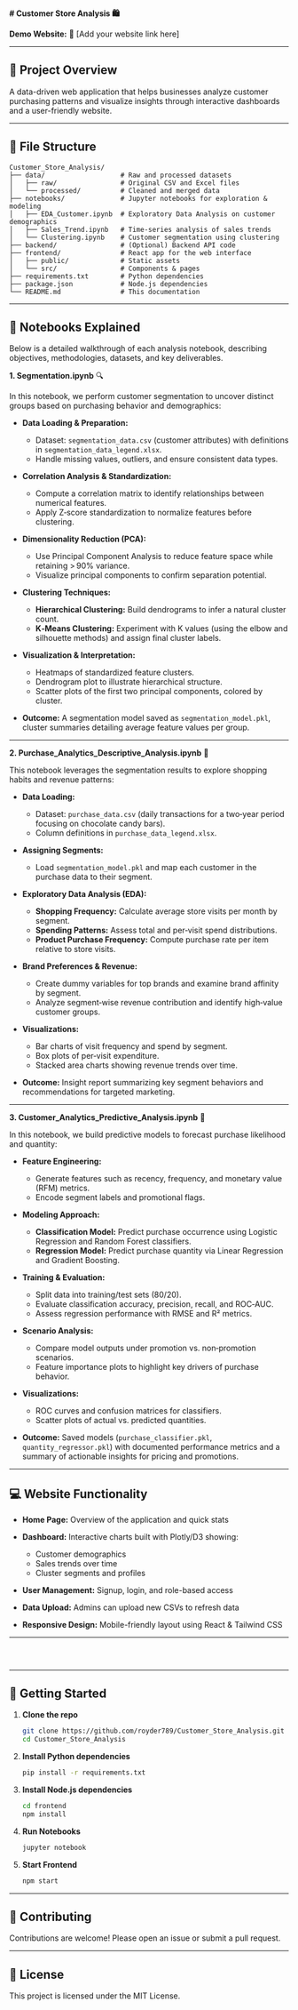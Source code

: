 **# Customer Store Analysis 🛍️**

**Demo Website:** 🔗 \[Add your website link here]

---

## 🎯 Project Overview

A data-driven web application that helps businesses analyze customer purchasing patterns and visualize insights through interactive dashboards and a user-friendly website.

---

## 📂 File Structure

```
Customer_Store_Analysis/
├── data/                   # Raw and processed datasets
│   ├── raw/                # Original CSV and Excel files
│   └── processed/          # Cleaned and merged data
├── notebooks/              # Jupyter notebooks for exploration & modeling
│   ├── EDA_Customer.ipynb  # Exploratory Data Analysis on customer demographics
│   ├── Sales_Trend.ipynb   # Time-series analysis of sales trends
│   └── Clustering.ipynb    # Customer segmentation using clustering
├── backend/                # (Optional) Backend API code
├── frontend/               # React app for the web interface
│   ├── public/             # Static assets
│   └── src/                # Components & pages
├── requirements.txt        # Python dependencies
├── package.json            # Node.js dependencies
└── README.md               # This documentation
```

---

## 📝 Notebooks Explained

Below is a detailed walkthrough of each analysis notebook, describing objectives, methodologies, datasets, and key deliverables.

**1. Segmentation.ipynb** 🔍

In this notebook, we perform customer segmentation to uncover distinct groups based on purchasing behavior and demographics:

* **Data Loading & Preparation:**

  * Dataset: `segmentation_data.csv` (customer attributes) with definitions in `segmentation_data_legend.xlsx`.
  * Handle missing values, outliers, and ensure consistent data types.

* **Correlation Analysis & Standardization:**

  * Compute a correlation matrix to identify relationships between numerical features.
  * Apply Z‑score standardization to normalize features before clustering.

* **Dimensionality Reduction (PCA):**

  * Use Principal Component Analysis to reduce feature space while retaining > 90% variance.
  * Visualize principal components to confirm separation potential.

* **Clustering Techniques:**

  * **Hierarchical Clustering:** Build dendrograms to infer a natural cluster count.
  * **K‑Means Clustering:** Experiment with K values (using the elbow and silhouette methods) and assign final cluster labels.

* **Visualization & Interpretation:**

  * Heatmaps of standardized feature clusters.
  * Dendrogram plot to illustrate hierarchical structure.
  * Scatter plots of the first two principal components, colored by cluster.

* **Outcome:** A segmentation model saved as `segmentation_model.pkl`, cluster summaries detailing average feature values per group.

---

**2. Purchase\_Analytics\_Descriptive\_Analysis.ipynb** 🛒

This notebook leverages the segmentation results to explore shopping habits and revenue patterns:

* **Data Loading:**

  * Dataset: `purchase_data.csv` (daily transactions for a two‑year period focusing on chocolate candy bars).
  * Column definitions in `purchase_data_legend.xlsx`.

* **Assigning Segments:**

  * Load `segmentation_model.pkl` and map each customer in the purchase data to their segment.

* **Exploratory Data Analysis (EDA):**

  * **Shopping Frequency:** Calculate average store visits per month by segment.
  * **Spending Patterns:** Assess total and per‑visit spend distributions.
  * **Product Purchase Frequency:** Compute purchase rate per item relative to store visits.

* **Brand Preferences & Revenue:**

  * Create dummy variables for top brands and examine brand affinity by segment.
  * Analyze segment‑wise revenue contribution and identify high‑value customer groups.

* **Visualizations:**

  * Bar charts of visit frequency and spend by segment.
  * Box plots of per‑visit expenditure.
  * Stacked area charts showing revenue trends over time.

* **Outcome:** Insight report summarizing key segment behaviors and recommendations for targeted marketing.

---

**3. Customer\_Analytics\_Predictive\_Analysis.ipynb** 🤖

In this notebook, we build predictive models to forecast purchase likelihood and quantity:

* **Feature Engineering:**

  * Generate features such as recency, frequency, and monetary value (RFM) metrics.
  * Encode segment labels and promotional flags.

* **Modeling Approach:**

  * **Classification Model:** Predict purchase occurrence using Logistic Regression and Random Forest classifiers.
  * **Regression Model:** Predict purchase quantity via Linear Regression and Gradient Boosting.

* **Training & Evaluation:**

  * Split data into training/test sets (80/20).
  * Evaluate classification accuracy, precision, recall, and ROC‑AUC.
  * Assess regression performance with RMSE and R² metrics.

* **Scenario Analysis:**

  * Compare model outputs under promotion vs. non‑promotion scenarios.
  * Feature importance plots to highlight key drivers of purchase behavior.

* **Visualizations:**

  * ROC curves and confusion matrices for classifiers.
  * Scatter plots of actual vs. predicted quantities.

* **Outcome:** Saved models (`purchase_classifier.pkl`, `quantity_regressor.pkl`) with documented performance metrics and a summary of actionable insights for pricing and promotions.

---

## 💻 Website Functionality

* **Home Page:** Overview of the application and quick stats
* **Dashboard:** Interactive charts built with Plotly/D3 showing:

  * Customer demographics
  * Sales trends over time
  * Cluster segments and profiles
* **User Management:** Signup, login, and role-based access
* **Data Upload:** Admins can upload new CSVs to refresh data
* **Responsive Design:** Mobile-friendly layout using React & Tailwind CSS

---

##

```
```

```
```

---

## 🚀 Getting Started

1. **Clone the repo**

   ```bash
   git clone https://github.com/royder789/Customer_Store_Analysis.git
   cd Customer_Store_Analysis
   ```
2. **Install Python dependencies**

   ```bash
   pip install -r requirements.txt
   ```
3. **Install Node.js dependencies**

   ```bash
   cd frontend
   npm install
   ```
4. **Run Notebooks**

   ```bash
   jupyter notebook
   ```
5. **Start Frontend**

   ```bash
   npm start
   ```

---

## 🤝 Contributing

Contributions are welcome! Please open an issue or submit a pull request.

---

## 📜 License

This project is licensed under the MIT License.
